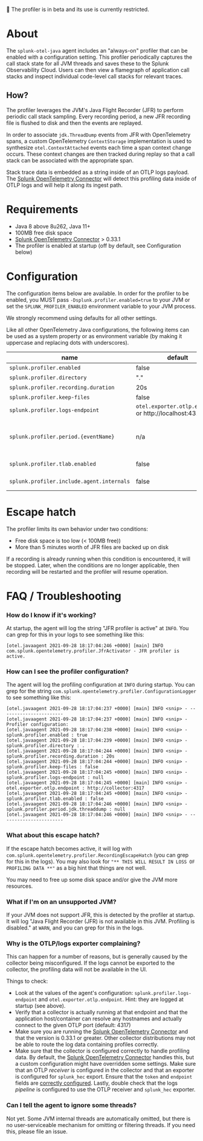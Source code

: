 
🚨 The profiler is in beta and its use is currently restricted.

# About

The `splunk-otel-java` agent includes an "always-on" profiler that can be enabled with a configuration
setting. This profiler periodically captures the call stack state for all JVM threads and
saves these to the Splunk Observability Cloud. Users can then view a flamegraph of application
call stacks and inspect individual code-level call stacks for relevant traces.

## How?

The profiler leverages the JVM's Java Flight Recorder (JFR) to perform periodic call
stack sampling. Every recording period, a new JFR recording file is flushed to disk and then
the events are replayed.

In order to associate `jdk.ThreadDump` events from JFR with OpenTelemetry spans, a custom
OpenTelemetry `ContextStorage` implementation is used to synthesize `otel.ContextAttached`
events each time a span context change occurs. These context changes are then tracked
during replay so that a call stack can be associated with the appropriate span.

Stack trace data is embedded as a string inside of an OTLP logs payload. The
[Splunk OpenTelemetry Connector](https://github.com/signalfx/splunk-otel-collector)
will detect this profiling data inside of OTLP logs and will help it along
its ingest path.

# Requirements

* Java 8 above 8u262, Java 11+
* 100MB free disk space
* [Splunk OpenTelemetry Connector](https://github.com/signalfx/splunk-otel-collector) > 0.33.1
* The profiler is enabled at startup (off by default, see Configuration below)

# Configuration

The configuration items below are available. In order for the profiler to be enabled,
you MUST pass `-Dsplunk.profiler.enabled=true` to your JVM or set the `SPLUNK_PROFILER_ENABLED`
environment variable to your JVM process.

We strongly recommend using defaults for all other settings.

Like all other OpenTelemetry Java configurations, the following items can be used as a system
property or as environment variable (by making it uppercase and replacing dots with underscores).

| name                                     | default                | description                               |
|------------------------------------------|------------------------|-------------------------------------------|
|`splunk.profiler.enabled`                 | false                  | set to true to enable the profiler        |
|`splunk.profiler.directory`               | "."                    | location of jfr files                     |
|`splunk.profiler.recording.duration`      | 20s                    | recording unit duration                   |
|`splunk.profiler.keep-files`              | false                  | leave JFR files on disk id `true`         |
|`splunk.profiler.logs-endpoint`           | `otel.exporter.otlp.endpoint` or http://localhost:4317  | where to send OTLP logs                   |
|`splunk.profiler.period.{eventName}`      | n/a                    | customize period (in ms) for a specific jfr event. For example, to set the ThreadDump frequency to 1s (1000ms): `-Dsplunk.profiler.period.threaddump=1000` |
|`splunk.profiler.tlab.enabled`            | false                  | set to `false` to disable TLAB memory events |
|`splunk.profiler.include.agent.internals` | false                  | set to `true` to include agent internal call stacks |

# Escape hatch

The profiler limits its own behavior under two conditions:

* Free disk space is too low (< 100MB free))
* More than 5 minutes worth of JFR files are backed up on disk

If a recording is already running when this condition is encountered, it will
be stopped. Later, when the conditions are no longer applicable, then recording will
be restarted and the profiler will resume operation.

# FAQ / Troubleshooting

### How do I know if it's working?

At startup, the agent will log the string "JFR profiler is active" at `INFO`. You can grep for this in your logs to see
something like this:
```
[otel.javaagent 2021-09-28 18:17:04:246 +0000] [main] INFO com.splunk.opentelemetry.profiler.JfrActivator - JFR profiler is active.
```

### How can I see the profiler configuration?

The agent will log the profiling configuration at `INFO` during startup. You can grep for the string
`com.splunk.opentelemetry.profiler.ConfigurationLogger` to see something like this:

```
[otel.javaagent 2021-09-28 18:17:04:237 +0000] [main] INFO <snip> - -----------------------
[otel.javaagent 2021-09-28 18:17:04:237 +0000] [main] INFO <snip> - Profiler configuration:
[otel.javaagent 2021-09-28 18:17:04:238 +0000] [main] INFO <snip> -                 splunk.profiler.enabled : true
[otel.javaagent 2021-09-28 18:17:04:239 +0000] [main] INFO <snip> -               splunk.profiler.directory : .
[otel.javaagent 2021-09-28 18:17:04:244 +0000] [main] INFO <snip> -      splunk.profiler.recording.duration : 20s
[otel.javaagent 2021-09-28 18:17:04:244 +0000] [main] INFO <snip> -              splunk.profiler.keep-files : false
[otel.javaagent 2021-09-28 18:17:04:245 +0000] [main] INFO <snip> -           splunk.profiler.logs-endpoint : null
[otel.javaagent 2021-09-28 18:17:04:245 +0000] [main] INFO <snip> -             otel.exporter.otlp.endpoint : http://collector:4317
[otel.javaagent 2021-09-28 18:17:04:245 +0000] [main] INFO <snip> -            splunk.profiler.tlab.enabled : false
[otel.javaagent 2021-09-28 18:17:04:246 +0000] [main] INFO <snip> -   splunk.profiler.period.jdk.threaddump : null
[otel.javaagent 2021-09-28 18:17:04:246 +0000] [main] INFO <snip> - -----------------------
```

### What about this escape hatch?

If the escape hatch becomes active, it will log with `com.splunk.opentelemetry.profiler.RecordingEscapeHatch`
(you can grep for this in the logs). You may also look for `"** THIS WILL RESULT IN LOSS OF PROFILING DATA **"`
as a big hint that things are not well.

You may need to free up some disk space and/or give the JVM more resources.

### What if I'm on an unsupported JVM?

If your JVM does not support JFR, this is detected by the profiler at startup. It will log
"Java Flight Recorder (JFR) is not available in this JVM. Profiling is disabled." at `WARN`,
and you can grep for this in the logs.

### Why is the OTLP/logs exporter complaining?

This can happen for a number of reasons, but is generally caused by the collector being misconfigured.
If the logs cannot be exported to the collector, the profiling data will not be available in
the UI.

Things to check:

* Look at the values of the agent's configuration: `splunk.profiler.logs-endpoint` and `otel.exporter.otlp.endpoint`. Hint: they are logged
at startup (see above).
* Verify that a collector is actually running at that endpoint and that the
application host/container can resolve any hostnames and actually connect to the given OTLP port (default: 4317)
* Make sure you are running the [Splunk OpenTelemetry Connector](https://github.com/signalfx/splunk-otel-collector)
and that the version is 0.33.1 or greater. Other collector distributions may not be able to route the log
data containing profiles correctly.
* Make sure that the collector is configured correctly to handle profiling data. By default, the
[Splunk OpenTelemetry Connector](https://github.com/signalfx/splunk-otel-collector) handles this, but
a custom configuration might have overridden some settings. Make sure that an OTLP _receiver_ is configured in the collector
and that an exporter is configured for `splunk_hec` export. Ensure that the `token` and `endpoint` fields
are [correctly configured](https://github.com/open-telemetry/opentelemetry-collector-contrib/tree/main/receiver/splunkhecreceiver#configuration).
Lastly, double check that the logs _pipeline_ is configured to use the OTLP receiver and `splunk_hec` exporter.

### Can I tell the agent to ignore some threads?

Not yet. Some JVM internal threads are automatically omitted, but there is no user-serviceable mechanism
for omitting or filtering threads. If you need this, please file an issue.
